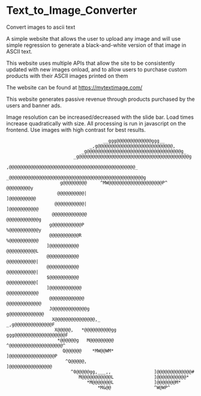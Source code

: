 # Text_to_Image_Converter
Convert images to ascii text

A simple website that allows the user to upload any image and will use simple regression to generate 
a black-and-white version of that image in ASCII text.

This website uses multiple APIs that allow the site to be consistently updated with new images onload, 
and to allow users to purchase custom products with their ASCII images printed on them

The website can be found at https://mytextimage.com/ 

This website generates passive revenue through products purchased by the users and banner ads.

Image resolution can be increased/decreased with the slide bar. 
Load times increase quadratically with size. 
All processing is run in javascript on the frontend. 
Use images with high contrast for best results.



                                        __ggg@@@@@@@@@@@@@ggg__                                             
                                   _,g@@@@@@@@@@@@@@@@@@@@@@@@@@@@,                                         
                                _g@@@@@@@@@@@@@@@@@@@@@@@@@@@@@@@@@@@g_                                     
                             _g@@@@@@@@@@@@@@@@@@@@@@@@@@@@@@@@@@@@@@@@@g                                   
                           ,@@@@@@@@@@@@@@@@@@@@@@@@@@@@@@@@@@@@@@@@@@@@@@@_                                
                         _@@@@@@@@@@@@@@@@@@@@@@@@@@@@@@@@@@@@@@@@@@@@@@@@@@g                               
                        g@@@@@@@@@     ^MW@@@@@@@@@@@@@@@@@@@@P^     @@@@@@@@@y                             
                       @@@@@@@@@@|                                   ]@@@@@@@@@@                            
                      @@@@@@@@@@@|                                   ]@@@@@@@@@@@                           
                     @@@@@@@@@@@@@                                   @@@@@@@@@@@@g                          
                    g@@@@@@@@@@@P                                     %@@@@@@@@@@@y                         
                    @@@@@@@@@@@R                                       %@@@@@@@@@@@                         
                   ]@@@@@@@@@@@                                         @@@@@@@@@@@L                        
                   @@@@@@@@@@@@                                         @@@@@@@@@@@|                        
                   @@@@@@@@@@@@                                         @@@@@@@@@@@|                        
                   $@@@@@@@@@@@                                         @@@@@@@@@@@[                        
                   ]@@@@@@@@@@@@                                       @@@@@@@@@@@@                         
                    @@@@@@@@@@@@@                                     @@@@@@@@@@@@@                         
                    J@@@@@@@@@@@@@g                                 g@@@@@@@@@@@@@                          
                     X@@@@@@@@@@@@@@@,_                         _,g@@@@@@@@@@@@@@F                          
                      X@@@@@,   *@@@@@@@@@@gg             ggg@@@@@@@@@@@@@@@@@@@F                           
                       *@@@@@@g   M@@@@@@@@@              ^@@@@@@@@@@@@@@@@@@@@^                            
                         Q@@@@@@    *MW@@WM*               ]@@@@@@@@@@@@@@@@@P                              
                          ^Q@@@@@,                         ]@@@@@@@@@@@@@@@@                                
                            ^0@@@@@gg,___,,                ]@@@@@@@@@@@@@#                                  
                               M@@@@@@@@@@@L               ]@@@@@@@@@@@*                                    
                                  *M@@@@@@@L               ]@@@@@@@M*                                       
                                      *M&@@                ^W@WP^                                           
                                                                                                                    



